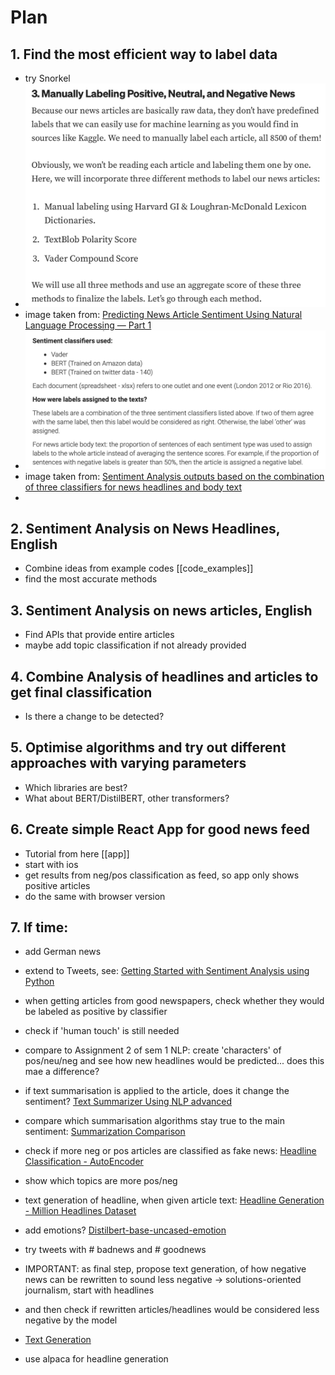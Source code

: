 # Plan

## 1. Find the most efficient way to label data
* try Snorkel
* ![](label.png)
* image taken from: [Predicting News Article Sentiment Using Natural Language Processing — Part 1](https://cjlee-data.medium.com/predicting-news-article-sentiment-using-natural-language-processing-part-1-27ef1e33ba3b)
* ![](label2.png)
* image taken from: [Sentiment Analysis outputs based on the combination of three classifiers for news headlines and body text](https://zenodo.org/record/6326348#.Y90Dpy-l3RY)
* 

## 2. Sentiment Analysis on News Headlines, English
* Combine ideas from example codes [[code_examples]]
* find the most accurate methods

## 3. Sentiment Analysis on news articles, English
* Find APIs that provide entire articles
* maybe add topic classification if not already provided

## 4. Combine Analysis of headlines and articles to get final classification
* Is there a change to be detected?

## 5. Optimise algorithms and try out different approaches with varying parameters
* Which libraries are best?
* What about BERT/DistilBERT, other transformers?

## 6. Create simple React App for good news feed
* Tutorial from here [[app]]
* start with ios
* get results from neg/pos classification as feed, so app only shows positive articles
* do the same with browser version

## 7. If time:
* add German news
* extend to Tweets, see: [Getting Started with Sentiment Analysis using Python](https://huggingface.co/blog/sentiment-analysis-python)
* when getting articles from good newspapers, check whether they would be labeled as positive by classifier
* check if 'human touch' is still needed
* compare to Assignment 2 of sem 1 NLP: create 'characters' of pos/neu/neg and see how new headlines would be predicted... does this mae a difference?
* if text summarisation is applied to the article, does it change the sentiment? [Text Summarizer Using NLP advanced](https://www.kaggle.com/code/midouazerty/text-summarizer-using-nlp-advanced)
* compare which summarisation algorithms stay true to the main sentiment: [ Summarization Comparison](https://www.kaggle.com/code/thomaslazarus/summarization-comparison)
* check if more neg or pos articles are classified as fake news: [Headline Classification - AutoEncoder](https://www.kaggle.com/code/antmarakis/headline-classification-autoencoder)
* show which topics are more pos/neg
* text generation of headline, when given article text: [Headline Generation - Million Headlines Dataset](https://www.kaggle.com/code/antmarakis/headline-generation-million-headlines-dataset)
* add emotions? [Distilbert-base-uncased-emotion](https://huggingface.co/bhadresh-savani/distilbert-base-uncased-emotion?text=I+feel+a+bit+let+down)
* try tweets with # badnews and # goodnews
* IMPORTANT: as final step, propose text generation, of how negative news can be rewritten to sound less negative -> solutions-oriented journalism, start with headlines
* and then check if rewritten articles/headlines would be considered less negative by the model
* [Text Generation](https://huggingface.co/tasks/text-generation)

* use alpaca for headline generation